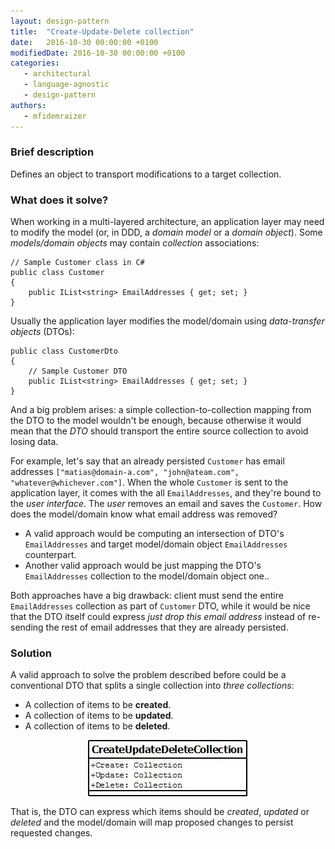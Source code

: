 ```yaml
---
layout: design-pattern
title:  "Create-Update-Delete collection"
date:   2016-10-30 00:00:00 +0100
modifiedDate: 2016-10-30 00:00:00 +0100
categories:
   - architectural
   - language-agnostic
   - design-pattern
authors: 
   - mfidemraizer
---
```


### Brief description

Defines an object to transport modifications to a target collection.

### What does it solve?

When working in a multi-layered architecture, an application layer may need to modify the model (or, in DDD, a *domain model* or a *domain object*). Some *models/domain objects* may contain *collection* associations:

	// Sample Customer class in C#
	public class Customer
	{
		public IList<string> EmailAddresses { get; set; }
	}

Usually the application layer modifies the model/domain using *data-transfer objects* (DTOs):

	public class CustomerDto 
	{
		// Sample Customer DTO
		public IList<string> EmailAddresses { get; set; }
	}

And a big problem arises: a simple collection-to-collection mapping from the DTO to the model wouldn't be enough, because otherwise it would mean that the *DTO* should transport the entire source collection to avoid losing data.

For example, let's say that an already persisted `Customer` has email addresses `["matias@domain-a.com", "john@ateam.com", "whatever@whichever.com"]`. When the whole `Customer` is sent to the application layer, it comes with the all `EmailAddresses`, and they're bound to the *user interface*. The *user* removes an email and saves the `Customer`. How does the model/domain know what email address was removed?

-  A valid approach would be computing an intersection of DTO's `EmailAddresses` and target model/domain object `EmailAddresses` counterpart. 
-  Another valid approach would be just mapping the DTO's `EmailAddresses` collection to the model/domain object one..

Both approaches have a big drawback: client must send the entire `EmailAddresses` collection as part of `Customer` DTO, while it would be nice that the DTO itself could express *just drop this email address* instead of re-sending the rest of email addresses that they are already persisted.



### Solution

A valid approach to solve the problem described before could be a conventional DTO that splits a single collection into *three collections*:

- A collection of items to be **created**.
- A collection of items to be **updated**.
- A collection of items to be **deleted**.

<img src="/img/createupdatedeletecollection/createupdatedeletecollection.jpg" style="display: block; margin: 0 auto; width: 256px">

That is, the DTO can express which items should be *created*, *updated* or *deleted* and the model/domain will map proposed changes to persist requested changes.